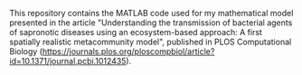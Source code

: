 This repository contains the MATLAB code used for my mathematical model presented in the article "Understanding the transmission of bacterial agents of sapronotic diseases using an ecosystem-based approach: A first spatially realistic metacommunity model", published in PLOS Computational Biology (https://journals.plos.org/ploscompbiol/article?id=10.1371/journal.pcbi.1012435).
